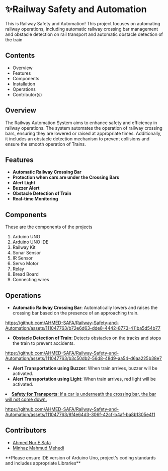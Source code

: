 <h1>✨Railway Safety and Automation</h1>

<p>This is Railway Safety and Automation! This project focuses on automating railway operations, including automatic railway crossing bar management and obstacle detection on rail transport and automatic obstacle detection of the train</p>

<h2>Contents</h2>
<ul>
    <li><a>Overview</a></li>
    <li><a>Features</a></li>
    <li><a>Components</a></li>
    <li><a>Installation</a></li>
    <li><a>Operations</a></li>
    <li><a>Contributor(s)</a></li>
</ul>

<h2>Overview</h2>
<p>The Railway Automation System aims to enhance safety and efficiency in railway operations. The system automates the operation of railway crossing bars, ensuring they are lowered or raised at appropriate times. Additionally, it includes an obstacle detection mechanism to prevent collisions and ensure the smooth operation of Trains.</p>

<h2>Features</h2>
<ul>
    <li><strong>Automatic Railway Crossing Bar</strong></li>
    <li><strong>Protection when cars are under the Crossing Bars</strong></li>
    <li><strong>Alert Light</strong></li>
    <li><strong>Buzzer Alert</strong></li>
    <li><strong>Obstacle Detection of Train</strong></li>
    <li><strong>Real-time Monitoring</strong></li>
</ul>

<h2>Components</h2>
<p>These are the components of the projects</p>
<ol>
    <li>Arduino UNO</li>
    <li>Arduino UNO IDE</li>
    <li>Railway Kit</li>
    <li>Sonar Sensor</li>
    <li>IR Sensor</li>
    <li>Servo Motor</li>
    <li>Relay</li>
    <li>Bread Board</li>
    <li>Connecting wires</li>
</ol>

<h2>Operations</h2>

<ul>
    <li><strong>Automatic Railway Crossing Bar</strong>: Automatically lowers and raises the crossing bar based on the presence of an approaching train.</li>    
</ul>

https://github.com/AHMED-SAFA/Railway-Safety-and-Automation/assets/111047763/b72e6d63-dde8-4442-8773-411ba5d54b77

<ul>
    <li><strong>Obstacle Detection of Train</strong>: Detects obstacles on the tracks and stops the train to prevent accidents.</li>
</ul>

https://github.com/AHMED-SAFA/Railway-Safety-and-Automation/assets/111047763/b3c50db2-56d8-48d9-aa54-d6aa225b38e7

<ul>
    <li><strong>Alert Transportation using Buzzer</strong>: When train arrives, buzzer will be activated.</li>
    <li><strong>Alert Transportation using Light</strong>: When train arrives, red light will be activated.</li>
</ul>

<u>
    <li><strong>Safety for Transports</strong>: If a car is underneath the crossing bar, the bar will not come down.</li>
</u>

https://github.com/AHMED-SAFA/Railway-Safety-and-Automation/assets/111047763/8f4e64d3-306f-42cf-b4af-ba8b1305e4f1



<h2>Contributors</h2>
  <ul>
    <li><a href="https://github.com/AHMED-SAFA">Ahmed Nur E Safa</a></li>
    <li><a href="https://github.com/Minhaz-Mahmud">Minhaz Mahmud Mehedi</a></li>
  </ul>

<p>**Please ensure IDE version of Arduino Uno, project's coding standards and includes appropriate Libraries**</p>

